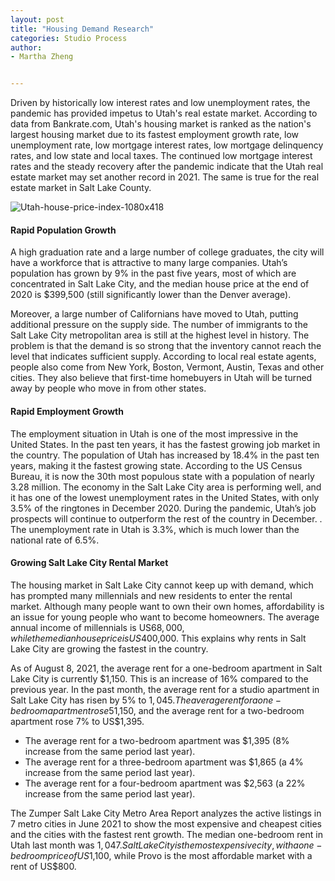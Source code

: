 ```yaml
---
layout: post
title: "Housing Demand Research"
categories: Studio Process
author:
- Martha Zheng


---
```


Driven by historically low interest rates and low unemployment rates, the pandemic has provided impetus to Utah's real estate market. According to data from Bankrate.com, Utah's housing market is ranked as the nation's largest housing market due to its fastest employment growth rate, low unemployment rate, low mortgage interest rates, low mortgage delinquency rates, and low state and local taxes. The continued low mortgage interest rates and the steady recovery after the pandemic indicate that the Utah real estate market may set another record in 2021. The same is true for the real estate market in Salt Lake County.

![Utah-house-price-index-1080x418](https://user-images.githubusercontent.com/90550813/133299960-9f695fa6-14da-4a70-b1b7-614eeeab63bf.jpg)


#### Rapid Population Growth 
A high graduation rate and a large number of college graduates, the city will have a workforce that is attractive to many large companies. Utah’s population has grown by 9% in the past five years, most of which are concentrated in Salt Lake City, and the median house price at the end of 2020 is $399,500 (still significantly lower than the Denver average).

Moreover, a large number of Californians have moved to Utah, putting additional pressure on the supply side. The number of immigrants to the Salt Lake City metropolitan area is still at the highest level in history. The problem is that the demand is so strong that the inventory cannot reach the level that indicates sufficient supply. According to local real estate agents, people also come from New York, Boston, Vermont, Austin, Texas and other cities. They also believe that first-time homebuyers in Utah will be turned away by people who move in from other states.

#### Rapid Employment Growth
The employment situation in Utah is one of the most impressive in the United States. In the past ten years, it has the fastest growing job market in the country. The population of Utah has increased by 18.4% in the past ten years, making it the fastest growing state. According to the US Census Bureau, it is now the 30th most populous state with a population of nearly 3.28 million. The economy in the Salt Lake City area is performing well, and it has one of the lowest unemployment rates in the United States, with only 3.5% of the ringtones in December 2020. During the pandemic, Utah’s job prospects will continue to outperform the rest of the country in December. . The unemployment rate in Utah is 3.3%, which is much lower than the national rate of 6.5%.

#### Growing Salt Lake City Rental Market
The housing market in Salt Lake City cannot keep up with demand, which has prompted many millennials and new residents to enter the rental market. Although many people want to own their own homes, affordability is an issue for young people who want to become homeowners. The average annual income of millennials is US$68,000, while the median house price is US$400,000. This explains why rents in Salt Lake City are growing the fastest in the country.

As of August 8, 2021, the average rent for a one-bedroom apartment in Salt Lake City is currently $1,150. This is an increase of 16% compared to the previous year. In the past month, the average rent for a studio apartment in Salt Lake City has risen by 5% to $1,045. The average rent for a one-bedroom apartment rose 5% to US$1,150, and the average rent for a two-bedroom apartment rose 7% to US$1,395.

- The average rent for a two-bedroom apartment was $1,395 (8% increase from the same period last year).
- The average rent for a three-bedroom apartment was $1,865 (a 4% increase from the same period last year).
- The average rent for a four-bedroom apartment was $2,563 (a 22% increase from the same period last year).

The Zumper Salt Lake City Metro Area Report analyzes the active listings in 7 metro cities in June 2021 to show the most expensive and cheapest cities and the cities with the fastest rent growth. The median one-bedroom rent in Utah last month was $1,047. Salt Lake City is the most expensive city, with a one-bedroom price of US$1,100, while Provo is the most affordable market with a rent of US$800.
